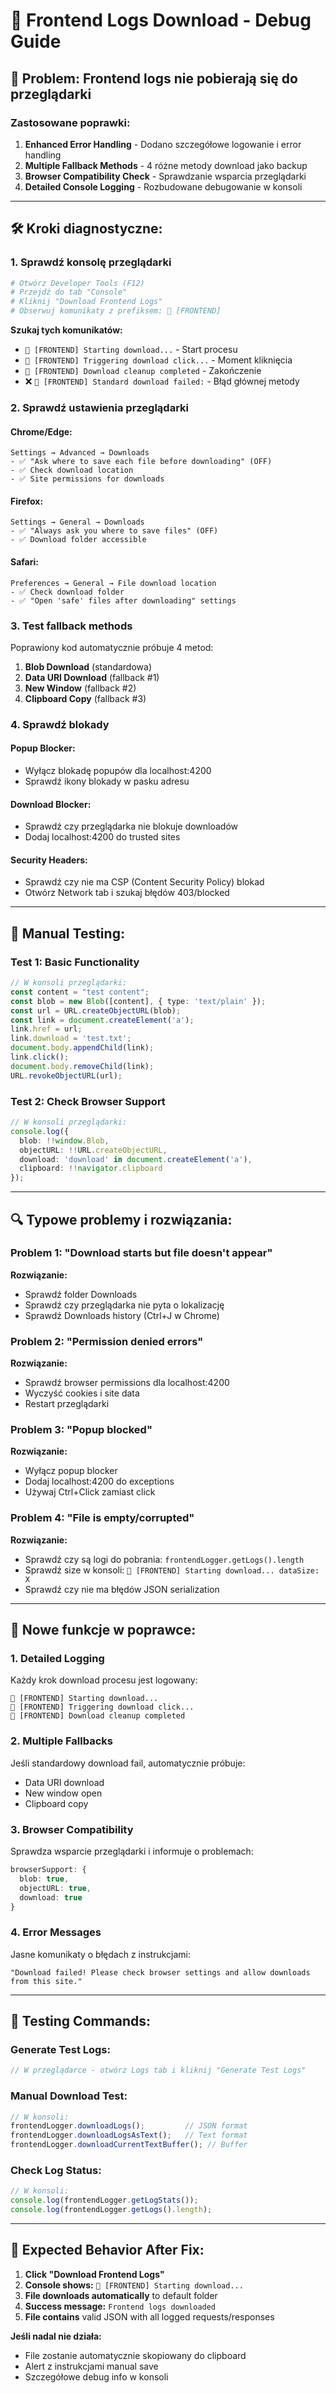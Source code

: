 # 🔧 **Frontend Logs Download - Debug Guide**

## 🚨 **Problem:** Frontend logs nie pobierają się do przeglądarki

### **Zastosowane poprawki:**

1. **Enhanced Error Handling** - Dodano szczegółowe logowanie i error handling
2. **Multiple Fallback Methods** - 4 różne metody download jako backup
3. **Browser Compatibility Check** - Sprawdzanie wsparcia przeglądarki
4. **Detailed Console Logging** - Rozbudowane debugowanie w konsoli

---

## 🛠️ **Kroki diagnostyczne:**

### **1. Sprawdź konsolę przeglądarki**
```bash
# Otwórz Developer Tools (F12)
# Przejdź do tab "Console"
# Kliknij "Download Frontend Logs"
# Obserwuj komunikaty z prefiksem: 📁 [FRONTEND]
```

**Szukaj tych komunikatów:**
- `📁 [FRONTEND] Starting download...` - Start procesu
- `📁 [FRONTEND] Triggering download click...` - Moment kliknięcia
- `📁 [FRONTEND] Download cleanup completed` - Zakończenie
- ❌ `📁 [FRONTEND] Standard download failed:` - Błąd głównej metody

### **2. Sprawdź ustawienia przeglądarki**

#### **Chrome/Edge:**
```
Settings → Advanced → Downloads
- ✅ "Ask where to save each file before downloading" (OFF)
- ✅ Check download location
- ✅ Site permissions for downloads
```

#### **Firefox:**
```
Settings → General → Downloads
- ✅ "Always ask you where to save files" (OFF)
- ✅ Download folder accessible
```

#### **Safari:**
```
Preferences → General → File download location
- ✅ Check download folder
- ✅ "Open 'safe' files after downloading" settings
```

### **3. Test fallback methods**

Poprawiony kod automatycznie próbuje 4 metod:

1. **Blob Download** (standardowa) 
2. **Data URI Download** (fallback #1)
3. **New Window** (fallback #2)  
4. **Clipboard Copy** (fallback #3)

### **4. Sprawdź blokady**

#### **Popup Blocker:**
- Wyłącz blokadę popupów dla localhost:4200
- Sprawdź ikony blokady w pasku adresu

#### **Download Blocker:**
- Sprawdź czy przeglądarka nie blokuje downloadów
- Dodaj localhost:4200 do trusted sites

#### **Security Headers:**
- Sprawdź czy nie ma CSP (Content Security Policy) blokad
- Otwórz Network tab i szukaj błędów 403/blocked

---

## 🧪 **Manual Testing:**

### **Test 1: Basic Functionality**
```typescript
// W konsoli przeglądarki:
const content = "test content";
const blob = new Blob([content], { type: 'text/plain' });
const url = URL.createObjectURL(blob);
const link = document.createElement('a');
link.href = url;
link.download = 'test.txt';
document.body.appendChild(link);
link.click();
document.body.removeChild(link);
URL.revokeObjectURL(url);
```

### **Test 2: Check Browser Support**
```typescript
// W konsoli przeglądarki:
console.log({
  blob: !!window.Blob,
  objectURL: !!URL.createObjectURL,
  download: 'download' in document.createElement('a'),
  clipboard: !!navigator.clipboard
});
```

---

## 🔍 **Typowe problemy i rozwiązania:**

### **Problem 1: "Download starts but file doesn't appear"**
**Rozwiązanie:**
- Sprawdź folder Downloads
- Sprawdź czy przeglądarka nie pyta o lokalizację
- Sprawdź Downloads history (Ctrl+J w Chrome)

### **Problem 2: "Permission denied errors"**
**Rozwiązanie:**
- Sprawdź browser permissions dla localhost:4200
- Wyczyść cookies i site data
- Restart przeglądarki

### **Problem 3: "Popup blocked"**
**Rozwiązanie:**
- Wyłącz popup blocker
- Dodaj localhost:4200 do exceptions
- Używaj Ctrl+Click zamiast click

### **Problem 4: "File is empty/corrupted"**
**Rozwiązanie:**
- Sprawdź czy są logi do pobrania: `frontendLogger.getLogs().length`
- Sprawdź size w konsoli: `📁 [FRONTEND] Starting download... dataSize: X`
- Sprawdź czy nie ma błędów JSON serialization

---

## 🚀 **Nowe funkcje w poprawce:**

### **1. Detailed Logging**
Każdy krok download procesu jest logowany:
```
📁 [FRONTEND] Starting download...
📁 [FRONTEND] Triggering download click...
📁 [FRONTEND] Download cleanup completed
```

### **2. Multiple Fallbacks**
Jeśli standardowy download fail, automatycznie próbuje:
- Data URI download
- New window open
- Clipboard copy

### **3. Browser Compatibility**
Sprawdza wsparcie przeglądarki i informuje o problemach:
```typescript
browserSupport: {
  blob: true,
  objectURL: true, 
  download: true
}
```

### **4. Error Messages**
Jasne komunikaty o błędach z instrukcjami:
```
"Download failed! Please check browser settings and allow downloads from this site."
```

---

## 📱 **Testing Commands:**

### **Generate Test Logs:**
```typescript
// W przeglądarce - otwórz Logs tab i kliknij "Generate Test Logs"
```

### **Manual Download Test:**
```typescript
// W konsoli:
frontendLogger.downloadLogs();         // JSON format
frontendLogger.downloadLogsAsText();   // Text format
frontendLogger.downloadCurrentTextBuffer(); // Buffer
```

### **Check Log Status:**
```typescript
// W konsoli:
console.log(frontendLogger.getLogStats());
console.log(frontendLogger.getLogs().length);
```

---

## 🎯 **Expected Behavior After Fix:**

1. **Click "Download Frontend Logs"**
2. **Console shows:** `📁 [FRONTEND] Starting download...`
3. **File downloads automatically** to default folder
4. **Success message:** `Frontend logs downloaded`
5. **File contains** valid JSON with all logged requests/responses

**Jeśli nadal nie działa:**
- File zostanie automatycznie skopiowany do clipboard
- Alert z instrukcjami manual save
- Szczegółowe debug info w konsoli

